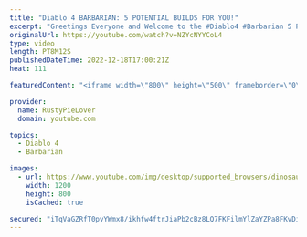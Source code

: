 ```yaml
---
title: "Diablo 4 BARBARIAN: 5 POTENTIAL BUILDS FOR YOU!"
excerpt: "Greetings Everyone and Welcome to the #Diablo4 #Barbarian 5 POTENTIAL BUILDS VIDEO! Where we discuss 5 potential builds ..."
originalUrl: https://youtube.com/watch?v=NZYcNYYCoL4
type: video
length: PT8M12S
publishedDateTime: 2022-12-18T17:00:21Z
heat: 111

featuredContent: "<iframe width=\"800\" height=\"500\" frameborder=\"0\" src=\"https://www.youtube.com/embed/NZYcNYYCoL4\" allow=\"accelerometer; autoplay; encrypted-media; gyroscope; picture-in-picture\" allowfullscreen></iframe>"

provider:
  name: RustyPieLover
  domain: youtube.com

topics:
  - Diablo 4
  - Barbarian

images:
  - url: https://www.youtube.com/img/desktop/supported_browsers/dinosaur.png
    width: 1200
    height: 800
    isCached: true

secured: "iTqVaGZRfT0pvYWmx8/ikhfw4ftrJiaPb2cBz8LQ7FKFilmYlZaYZPa8FKvDi0kt2IyAoC4Rqdd87S4L8LYYD87eqUUOIA+vVB5JhiQ3IG/RC/U8y8kj2cIUzCFhaSG/u/MUMplHq4vR5weez2E+dozKCULli9brZCNjCXRWyYKT0zSvvlebWcMU1Z8v1gNq8NqTPuhMhyNDakFjfd1O6F1V5DVsdVHhs/gjk96b+dFzx4VUey7RTxpMsQAFQKskAQkBpF1Zoa6LgJKV8F31MDc0+lkDgJmWztO3ffMprPGhrF1YOiSpacds44ibiwENirxRRyh6KaznKc1l61ukLzVpEACmzp2AwIgJajVlsRR+jl0WLd4AbyC188Ez9fG2Dz7DrQgmDqPR24bdMKQC6o9Oghj1LoXknuZax/9oK6s=;ePBtDwsReLBoGbrMv3GL8w=="
---
```


